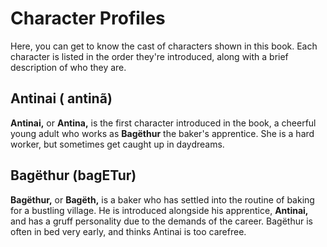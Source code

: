# Character Profiles

Here, you can get to know the cast of characters shown in this book. Each character is listed in the order they're introduced, along with a brief description of who they are.

## Antinai ( <span class="hylian_kas">antinã</span>)

**Antinai,** or **Antina,** is the first character introduced in the book, a cheerful young adult who works as **Bagëthur** the baker's apprentice. She is a hard worker, but sometimes get caught up in daydreams.

## Bagëthur (<span class="hylian_kas">bagETur</span>)

**Bagëthur,** or **Bagëth,** is a baker who has settled into the routine of baking for a bustling village. He is introduced alongside his apprentice, **Antinai,** and has a gruff personality due to the demands of the career. Bagëthur is often in bed very early, and thinks Antinai is too carefree.
